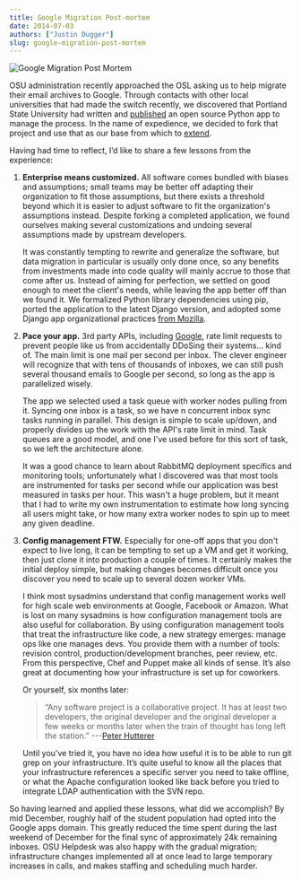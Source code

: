 ```yaml
---
title: Google Migration Post-mortem
date: 2014-07-03
authors: ["Justin Dugger"]
slug: google-migration-post-mortem
---
```


![Google Migration Post Mortem](/images/Justinblog1_0.gif#blog)

OSU administration recently approached the OSL asking us to help migrate their email archives to Google. Through
contacts with other local universities that had made the switch recently, we discovered that Portland State University
had written and [published](https://github.com/sekondus/Goblin/) an open source Python app to manage the process. In the
name of expedience, we decided to fork that project and use that as our base from which to
[extend](https://github.com/osuosl/goblin).

Having had time to reflect, I’d like to share a few lessons from the experience:

1. **Enterprise means customized.** All software comes bundled with biases and assumptions; small teams may be better
   off adapting their organization to fit those assumptions, but there exists a threshold beyond which it is easier to
   adjust software to fit the organization's assumptions instead. Despite forking a completed application, we found
   ourselves making several customizations and undoing several assumptions made by upstream developers.

   It was constantly tempting to rewrite and generalize the software, but data migration in particular is usually only
   done once, so any benefits from investments made into code quality will mainly accrue to those that come after us.
   Instead of aiming for perfection, we settled on good enough to meet the client's needs, while leaving the app better
   off than we found it. We formalized Python library dependencies using pip, ported the application to the latest
   Django version, and adopted some Django app organizational practices
   [from Mozilla](http://playdoh.readthedocs.org/en/latest/).

2. **Pace your app.** 3rd party APIs, including
   [Google](https://developers.google.com/admin-sdk/email-migration/v2/limits), rate limit requests to prevent people
   like us from accidentally DDoSing their systems... kind of. The main limit is one mail per second per inbox. The
   clever engineer will recognize that with tens of thousands of inboxes, we can still push several thousand emails to
   Google per second, so long as the app is parallelized wisely.

   The app we selected used a task queue with worker nodes pulling from it. Syncing one inbox is a task, so we have n
   concurrent inbox sync tasks running in parallel. This design is simple to scale up/down, and properly divides up the
   work with the API's rate limit in mind. Task queues are a good model, and one I've used before for this sort of task,
   so we left the architecture alone.

   It was a good chance to learn about RabbitMQ deployment specifics and monitoring tools; unfortunately what I
   discovered was that most tools are instrumented for tasks per second while our application was best measured in tasks
   per hour. This wasn't a huge problem, but it meant that I had to write my own instrumentation to estimate how long
   syncing all users might take, or how many extra worker nodes to spin up to meet any given deadline.

3. **Config management FTW.** Especially for one-off apps that you don't expect to live long, it can be tempting to set
   up a VM and get it working, then just clone it into production a couple of times. It certainly makes the initial
   deploy simple, but making changes becomes difficult once you discover you need to scale up to several dozen worker
   VMs.

   I think most sysadmins understand that config management works well for high scale web environments at Google,
   Facebook or Amazon. What is lost on many sysadmins is how configuration management tools are also useful for
   collaboration. By using configuration management tools that treat the infrastructure like code, a new strategy
   emerges: manage ops like one manages devs. You provide them with a number of tools: revision control,
   production/development branches, peer review, etc. From this perspective, Chef and Puppet make all kinds of sense.
   It’s also great at documenting how your infrastructure is set up for coworkers.

   Or yourself, six months later:

   > “Any software project is a collaborative project. It has at least two developers, the original developer and the
   > original developer a few weeks or months later when the train of thought has long left the station.”
   > ---[Peter Hutterer](http://who-t.blogspot.com/2009/12/on-commit-messages.html)

   Until you've tried it, you have no idea how useful it is to be able to run git grep on your infrastructure. It’s
   quite useful to know all the places that your infrastructure references a specific server you need to take offline,
   or what the Apache configuration looked like back before you tried to integrate LDAP authentication with the SVN
   repo.

So having learned and applied these lessons, what did we accomplish? By mid December, roughly half of the student
population had opted into the Google apps domain. This greatly reduced the time spent during the last weekend of
December for the final sync of approximately 24k remaining inboxes. OSU Helpdesk was also happy with the gradual
migration; infrastructure changes implemented all at once lead to large temporary increases in calls, and makes staffing
and scheduling much harder.
